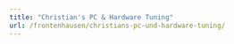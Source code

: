 ```yaml
---
title: "Christian's PC & Hardware Tuning"
url: /frontenhausen/christians-pc-und-hardware-tuning/
---
```


